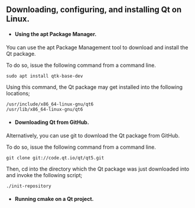 ## Downloading, configuring, and installing Qt on Linux.


* #### Using the apt Package Manager.

You can use the apt Package Management tool to download and install the Qt
package. 

To do so, issue the following command from a command line.

```
sudo apt install qtk-base-dev
```

Using this command, the Qt package may get installed into the following locations;

```
/usr/include/x86_64-linux-gnu/qt6
/usr/lib/x86_64-linux-gnu/qt6
```


* #### Downloading Qt from GitHub.

Alternatively, you can use git to download the Qt package from GitHub.

To do so, issue the following command from a command line. 

````
git clone git://code.qt.io/qt/qt5.git
````

Then, cd into the directory which the Qt package was just downloaded into and
invoke the following script;

```
./init-repository
```


* #### Running cmake on a Qt project.


